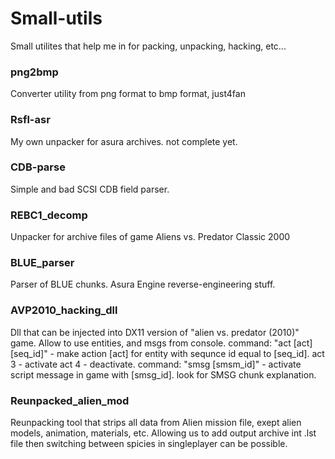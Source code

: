 # Small-utils
Small utilites that help me in for packing, unpacking, hacking, etc...

### png2bmp
   Converter utility from png format to bmp format, just4fan
### Rsfl-asr
 My own unpacker for asura archives. not complete yet.
### CDB-parse
 Simple and bad SCSI CDB field parser. 
### REBC1_decomp
 Unpacker for archive files of game Aliens vs. Predator Classic 2000
### BLUE_parser
 Parser of BLUE chunks. Asura Engine reverse-engineering stuff.
### AVP2010_hacking_dll
 Dll that can be injected into DX11 version of "alien vs. predator (2010)" game. Allow to use entities, and msgs from console.
 command: "act [act] [seq_id]" - make action [act] for entity with sequnce id equal to [seq_id]. act 3 - activate act 4 - deactivate.
 command: "smsg [smsm_id]" - activate script message in game with [smsg_id]. look for SMSG chunk explanation.
### Reunpacked_alien_mod
 Reunpacking tool that strips all data from Alien mission file, exept alien models, animation, materials, etc. Allowing us to add 
 output archive int .lst file then switching between spicies in singleplayer can be possible.

